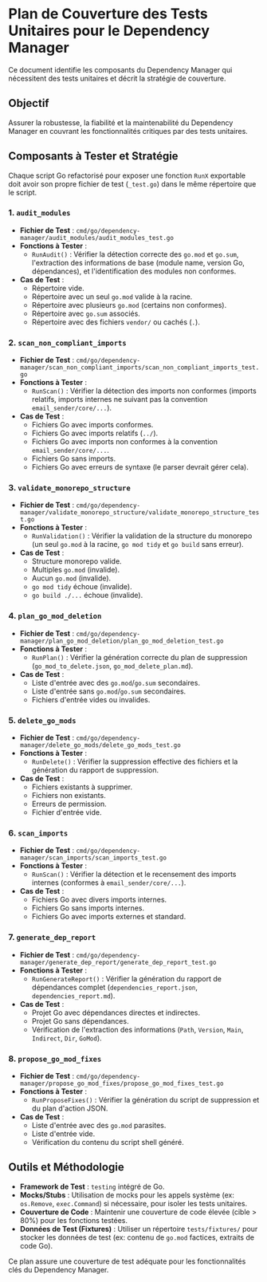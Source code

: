 # Plan de Couverture des Tests Unitaires pour le Dependency Manager

Ce document identifie les composants du Dependency Manager qui nécessitent des tests unitaires et décrit la stratégie de couverture.

## Objectif

Assurer la robustesse, la fiabilité et la maintenabilité du Dependency Manager en couvrant les fonctionnalités critiques par des tests unitaires.

## Composants à Tester et Stratégie

Chaque script Go refactorisé pour exposer une fonction `RunX` exportable doit avoir son propre fichier de test (`_test.go`) dans le même répertoire que le script.

### 1. `audit_modules`

- **Fichier de Test** : `cmd/go/dependency-manager/audit_modules/audit_modules_test.go`
- **Fonctions à Tester** :
    - `RunAudit()` : Vérifier la détection correcte des `go.mod` et `go.sum`, l'extraction des informations de base (module name, version Go, dépendances), et l'identification des modules non conformes.
- **Cas de Test** :
    - Répertoire vide.
    - Répertoire avec un seul `go.mod` valide à la racine.
    - Répertoire avec plusieurs `go.mod` (certains non conformes).
    - Répertoire avec `go.sum` associés.
    - Répertoire avec des fichiers `vendor/` ou cachés (`.`).

### 2. `scan_non_compliant_imports`

- **Fichier de Test** : `cmd/go/dependency-manager/scan_non_compliant_imports/scan_non_compliant_imports_test.go`
- **Fonctions à Tester** :
    - `RunScan()` : Vérifier la détection des imports non conformes (imports relatifs, imports internes ne suivant pas la convention `email_sender/core/...`).
- **Cas de Test** :
    - Fichiers Go avec imports conformes.
    - Fichiers Go avec imports relatifs (`../`).
    - Fichiers Go avec imports non conformes à la convention `email_sender/core/...`.
    - Fichiers Go sans imports.
    - Fichiers Go avec erreurs de syntaxe (le parser devrait gérer cela).

### 3. `validate_monorepo_structure`

- **Fichier de Test** : `cmd/go/dependency-manager/validate_monorepo_structure/validate_monorepo_structure_test.go`
- **Fonctions à Tester** :
    - `RunValidation()` : Vérifier la validation de la structure du monorepo (un seul `go.mod` à la racine, `go mod tidy` et `go build` sans erreur).
- **Cas de Test** :
    - Structure monorepo valide.
    - Multiples `go.mod` (invalide).
    - Aucun `go.mod` (invalide).
    - `go mod tidy` échoue (invalide).
    - `go build ./...` échoue (invalide).

### 4. `plan_go_mod_deletion`

- **Fichier de Test** : `cmd/go/dependency-manager/plan_go_mod_deletion/plan_go_mod_deletion_test.go`
- **Fonctions à Tester** :
    - `RunPlan()` : Vérifier la génération correcte du plan de suppression (`go_mod_to_delete.json`, `go_mod_delete_plan.md`).
- **Cas de Test** :
    - Liste d'entrée avec des `go.mod`/`go.sum` secondaires.
    - Liste d'entrée sans `go.mod`/`go.sum` secondaires.
    - Fichiers d'entrée vides ou invalides.

### 5. `delete_go_mods`

- **Fichier de Test** : `cmd/go/dependency-manager/delete_go_mods/delete_go_mods_test.go`
- **Fonctions à Tester** :
    - `RunDelete()` : Vérifier la suppression effective des fichiers et la génération du rapport de suppression.
- **Cas de Test** :
    - Fichiers existants à supprimer.
    - Fichiers non existants.
    - Erreurs de permission.
    - Fichier d'entrée vide.

### 6. `scan_imports`

- **Fichier de Test** : `cmd/go/dependency-manager/scan_imports/scan_imports_test.go`
- **Fonctions à Tester** :
    - `RunScan()` : Vérifier la détection et le recensement des imports internes (conformes à `email_sender/core/...`).
- **Cas de Test** :
    - Fichiers Go avec divers imports internes.
    - Fichiers Go sans imports internes.
    - Fichiers Go avec imports externes et standard.

### 7. `generate_dep_report`

- **Fichier de Test** : `cmd/go/dependency-manager/generate_dep_report/generate_dep_report_test.go`
- **Fonctions à Tester** :
    - `RunGenerateReport()` : Vérifier la génération du rapport de dépendances complet (`dependencies_report.json`, `dependencies_report.md`).
- **Cas de Test** :
    - Projet Go avec dépendances directes et indirectes.
    - Projet Go sans dépendances.
    - Vérification de l'extraction des informations (`Path`, `Version`, `Main`, `Indirect`, `Dir`, `GoMod`).

### 8. `propose_go_mod_fixes`

- **Fichier de Test** : `cmd/go/dependency-manager/propose_go_mod_fixes/propose_go_mod_fixes_test.go`
- **Fonctions à Tester** :
    - `RunProposeFixes()` : Vérifier la génération du script de suppression et du plan d'action JSON.
- **Cas de Test** :
    - Liste d'entrée avec des `go.mod` parasites.
    - Liste d'entrée vide.
    - Vérification du contenu du script shell généré.

## Outils et Méthodologie

- **Framework de Test** : `testing` intégré de Go.
- **Mocks/Stubs** : Utilisation de mocks pour les appels système (ex: `os.Remove`, `exec.Command`) si nécessaire, pour isoler les tests unitaires.
- **Couverture de Code** : Maintenir une couverture de code élevée (cible > 80%) pour les fonctions testées.
- **Données de Test (Fixtures)** : Utiliser un répertoire `tests/fixtures/` pour stocker les données de test (ex: contenu de `go.mod` factices, extraits de code Go).

Ce plan assure une couverture de test adéquate pour les fonctionnalités clés du Dependency Manager.
